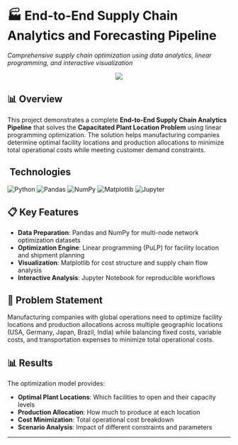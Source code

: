 # 🏭 End-to-End Supply Chain Analytics and Forecasting Pipeline

_Comprehensive supply chain optimization using data analytics, linear programming, and interactive visualization_

<p align="center">
  <img align="center" src="https://miro.medium.com/max/1280/1*haKSsgOaPd_oON5IlyAkIg.png">
</p>

## 📊 Overview

This project demonstrates a complete **End-to-End Supply Chain Analytics Pipeline** that solves the **Capacitated Plant Location Problem** using linear programming optimization. The solution helps manufacturing companies determine optimal facility locations and production allocations to minimize total operational costs while meeting customer demand constraints.

## ️ Technologies

![Python](https://img.shields.io/badge/Python-3776AB?style=for-the-badge&logo=python&logoColor=white)
![Pandas](https://img.shields.io/badge/Pandas-150458?style=for-the-badge&logo=pandas&logoColor=white)
![NumPy](https://img.shields.io/badge/NumPy-013243?style=for-the-badge&logo=numpy&logoColor=white)
![Matplotlib](https://img.shields.io/badge/Matplotlib-11557c?style=for-the-badge)
![Jupyter](https://img.shields.io/badge/Jupyter-F37626?style=for-the-badge&logo=jupyter&logoColor=white)

## 📋 Key Features

- **Data Preparation**: Pandas and NumPy for multi-node network optimization datasets
- **Optimization Engine**: Linear programming (PuLP) for facility location and shipment planning
- **Visualization**: Matplotlib for cost structure and supply chain flow analysis
- **Interactive Analysis**: Jupyter Notebook for reproducible workflows

## 🎯 Problem Statement

Manufacturing companies with global operations need to optimize facility locations and production allocations across multiple geographic locations (USA, Germany, Japan, Brazil, India) while balancing fixed costs, variable costs, and transportation expenses to minimize total operational costs.

## 📊 Results

The optimization model provides:

- **Optimal Plant Locations**: Which facilities to open and their capacity levels
- **Production Allocation**: How much to produce at each location
- **Cost Minimization**: Total operational cost breakdown
- **Scenario Analysis**: Impact of different constraints and parameters

---
